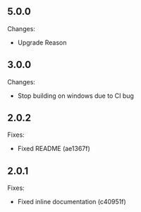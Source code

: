 ## 5.0.0

Changes:

- Upgrade Reason

## 3.0.0

Changes:

- Stop building on windows due to CI bug

## 2.0.2

Fixes:

- Fixed README (ae1367f)

## 2.0.1

Fixes:

- Fixed inline documentation (c40951f)
